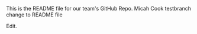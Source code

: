 This is the README file for our team's GitHub Repo.
Micah Cook
testbranch change to README file

Edit.
